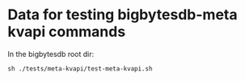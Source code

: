 # Data for testing bigbytesdb-meta kvapi commands


In the bigbytesdb root dir:

```
sh ./tests/meta-kvapi/test-meta-kvapi.sh
```
